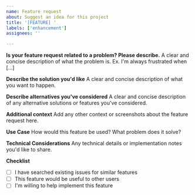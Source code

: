 ```yaml
---
name: Feature request
about: Suggest an idea for this project
title: '[FEATURE] '
labels: ['enhancement']
assignees: ''

---
```


**Is your feature request related to a problem? Please describe.**
A clear and concise description of what the problem is. Ex. I'm always frustrated when [...]

**Describe the solution you'd like**
A clear and concise description of what you want to happen.

**Describe alternatives you've considered**
A clear and concise description of any alternative solutions or features you've considered.

**Additional context**
Add any other context or screenshots about the feature request here.

**Use Case**
How would this feature be used? What problem does it solve?

**Technical Considerations**
Any technical details or implementation notes you'd like to share.

**Checklist**
- [ ] I have searched existing issues for similar features
- [ ] This feature would be useful to other users
- [ ] I'm willing to help implement this feature 